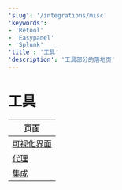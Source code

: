 ```yaml
---
'slug': '/integrations/misc'
'keywords':
- 'Retool'
- 'Easypanel'
- 'Splunk'
'title': '工具'
'description': '工具部分的落地页'
---
```



# 工具

| 页面              |
|-------------------|
| [可视化界面](/interfaces/third-party/gui) |
| [代理](/interfaces/third-party/proxy)         |
| [集成](/interfaces/third-party/integrations)      |
